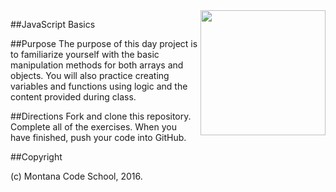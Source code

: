 <img src="http://montanacodeschool.com/wp-content/uploads/2015/06/MCS_LOGO_v1.png" width="200" align="right"/>

##JavaScript Basics

##Purpose
The purpose of this day project is to familiarize yourself with the basic manipulation methods for both arrays and objects. You will also practice creating variables and functions using logic and the content provided during class.

##Directions
Fork and clone this repository. Complete all of the exercises. When you have finished, push your code into GitHub.

##Copyright

(c) Montana Code School, 2016.
